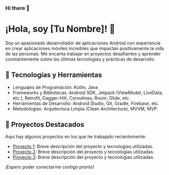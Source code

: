 ### Hi there 👋

<!--
**areyes403/areyes403** is a ✨ _special_ ✨ repository because its `README.md` (this file) appears on your GitHub profile.
![](https://developer.android.com/topic/libraries/architecture/images/final-architecture.png)
![alt text](https://developer.android.com/topic/libraries/architecture/images/final-architecture.png)


Here are some ideas to get you started:

- 🔭 I’m currently working on ...
- 🌱 I’m currently learning ...
- 👯 I’m looking to collaborate on ...
- 🤔 I’m looking for help with ...
- 💬 Ask me about ...
- 📫 How to reach me: ...
- 😄 Pronouns: ...
- ⚡ Fun fact: ...
-->


# ¡Hola, soy [Tu Nombre]! 👋

Soy un apasionado desarrollador de aplicaciones Android con experiencia en crear aplicaciones móviles increíbles que impactan positivamente la vida de las personas. Me encanta trabajar en proyectos desafiantes y aprender constantemente sobre las últimas tecnologías y prácticas de desarrollo.

## 🔧 Tecnologías y Herramientas

- Lenguajes de Programación: Kotlin, Java
- Frameworks y Bibliotecas: Android SDK, Jetpack (ViewModel, LiveData, etc.), Retrofit, Dagger-Hilt, Coroutines, Room, Glide, etc.
- Herramientas de Desarrollo: Android Studio, Git, Gradle, Firebase, etc.
- Metodologías: Arquitectura Limpia (Clean Architecture), MVVM, MVP.

## 🚀 Proyectos Destacados

Aquí hay algunos proyectos en los que he trabajado recientemente:

- [Proyecto 1](enlace): Breve descripción del proyecto y tecnologías utilizadas.
- [Proyecto 2](enlace): Breve descripción del proyecto y tecnologías utilizadas.
- [Proyecto 3](enlace): Breve descripción del proyecto y tecnologías utilizadas.


¡Espero poder conectarme contigo pronto!

